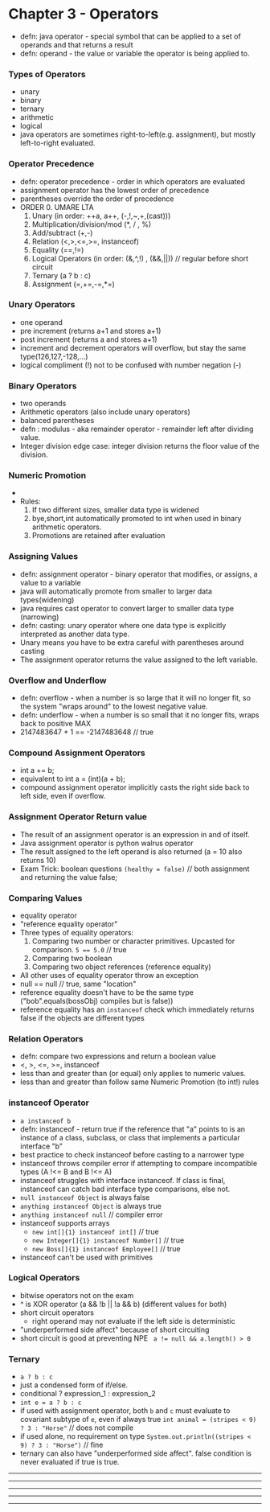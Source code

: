 # Chapter 3 - Operators
- defn: java operator - special symbol that can be applied to a set of operands and that returns a result
- defn:       operand - the value or variable the operator is being applied to.

### Types of Operators
- unary
- binary
- ternary
- arithmetic
- logical
- java operators are sometimes right-to-left(e.g. assignment), but mostly left-to-right evaluated.

### Operator Precedence
- defn: operator precedence - order in which operators are evaluated
- assignment operator has the lowest order of precedence
- parentheses override the order of precedence
- ORDER
    0. UMARE LTA
    1. Unary                      (in order: ++a, a++, (-,!,~,+,(cast)))
    2. Multiplication/division/mod (*, / , %)
    3. Add/subtract               (+,-)
    4. Relation                   (<,>,<=,>=, instanceof)
    5. Equality                   (==,!=)
    6. Logical Operators          (in order: (&,^,!) , (&&,||)) // regular before short circuit
    7. Ternary                    (a ? b : c)
    8. Assignment                 (=,+=,-=,*=)

### Unary Operators
- one operand
- pre  increment (returns a+1 and stores a+1)
- post increment (returns a   and stores a+1)
- increment and decrement operators will overflow, but stay the same type(126,127,-128,...)
- logical compliment (!) not to be confused with number negation (-)

### Binary Operators
- two operands
- Arithmetic operators (also include unary operators)
- balanced parentheses
- defn : modulus - aka remainder operator - remainder left after dividing value.
- Integer division edge case: integer division returns the floor value of the division.

### Numeric Promotion
-
- Rules:
    1. If two different sizes, smaller data type is widened
    2. bye,short,int automatically promoted to int when used in binary arithmetic operators.
    3. Promotions are retained after evaluation

### Assigning Values
- defn: assignment operator - binary operator that modifies, or assigns, a value to a variable
- java will automatically promote from smaller to larger data types(widening)
- java requires cast operator to convert larger to smaller data type (narrowing)
- defn: casting: unary operator where one data type is explicitly interpreted as another data type.
- Unary means you have to be extra careful with parentheses around casting
- The assignment operator returns the value assigned to the left variable.

### Overflow and Underflow
- defn: overflow - when a number is so large that it will no longer fit, so the system "wraps around" to the lowest negative value.
- defn: underflow - when a number is so small that it no longer fits, wraps back to positive MAX
- 2147483647 + 1 == -2147483648 // true

### Compound Assignment Operators
- int a += b;
- equivalent to int a = (int)(a + b);
- compound assignment operator implicitly casts the right side back to left side, even if overflow. 

### Assignment Operator Return value
- The result of an assignment operator is an expression in and of itself.
- Java assignment operator is python walrus operator
- The result assigned to the left operand is also returned (a = 10 also returns 10)
- Exam Trick: boolean questions `(healthy = false)` // both assignment and returning the value false;

### Comparing Values
- equality operator
- "reference equality operator"
- Three types of equality operators:
    1. Comparing two number or character primitives. Upcasted for comparison. `5 == 5.0` // true
    2. Comparing two boolean
    3. Comparing two object references (reference equality)
- All other uses of equality operator throw an exception
- null == null // true, same "location"
- reference equality doesn't have to be the same type ("bob".equals(bossObj) compiles but is false))
- reference equality has an `instanceof` check which immediately returns false if the objects are different types

### Relation Operators
- defn: compare two expressions and return a boolean value
- <, >, <=, >=, instanceof
- less than and greater than (or equal) only applies to numeric values.
- less than and greater than follow same Numeric Promotion (to int!) rules

### instanceof Operator
- `a instanceof b`
- defn: instanceof - return true if the reference that "a" points to is an instance of a class, subclass, or class that implements a particular interface "b"
- best practice to check instanceof before casting to a narrower type
- instanceof throws compiler error if attempting to compare incompatible types (A !<= B and B !<= A)
- instanceof struggles with interface instanceof. If class is final, instanceof can catch bad interface type comparisons, else not.
- `null instanceof Object` is always false
- `anything instanceof Object` is always true
- `anything instanceof null` // compiler error
- instanceof supports arrays
    - `new int[]{1} instanceof int[]`        // true
    - `new Integer[]{1} instanceof Number[]` // true
    - `new Boss[]{1} instanceof Employee[]` // true
- instanceof can't be used with primitives

### Logical Operators
- bitwise operators not on the exam
- ^ is XOR operator (a && !b || !a && b) (different values for both)
- short circuit operators
    * right operand may not evaluate if the left side is deterministic 
- "underperformed side affect" because of short circuiting
- short circuit is good at preventing NPE ` a != null && a.length() > 0`

### Ternary
- `a ? b : c`
- just a condensed form of if/else. 
- conditional ? expression_1 : expression_2 
- `int e = a ? b : c`
- if used with assignment operator, both `b` and `c` must evaluate to covariant subtype of `e`, even if always true
    `int animal = (stripes < 9) ? 3 : "Horse"` // does not compile
- if used alone, no requirement on type 
    `System.out.println((stripes < 9) ? 3 : "Horse")` // fine
- ternary can also have "underperformed side affect". false condition is never evaluated if true is true.






---------------------------------------------------------------------------------------------------
---------------------------------------------------------------------------------------------------
---------------------------------------------------------------------------------------------------
---------------------------------------------------------------------------------------------------
---------------------------------------------------------------------------------------------------
